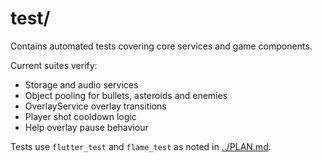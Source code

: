 # test/

Contains automated tests covering core services and game components.

Current suites verify:

- Storage and audio services
- Object pooling for bullets, asteroids and enemies
- OverlayService overlay transitions
- Player shot cooldown logic
- Help overlay pause behaviour

Tests use `flutter_test` and `flame_test` as noted in [../PLAN.md](../PLAN.md).
